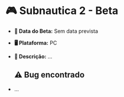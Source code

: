 # 🎮 Subnautica 2 - Beta

- **📅 Data do Beta:** Sem data prevista
- **🖥️ Plataforma:** PC

- **📝 Descrição:** ...

  ## ⚠ Bug encontrado
- ...

